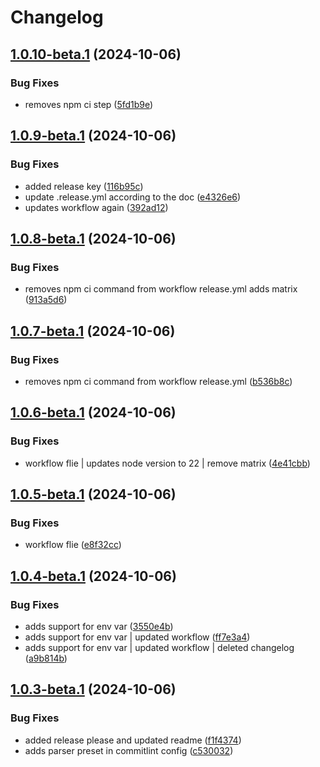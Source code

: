 # Changelog

## [1.0.10-beta.1](https://github.com/moeen-mahmud/react-native-floating-tab/compare/v1.0.9-beta.1...v1.0.10-beta.1) (2024-10-06)


### Bug Fixes

* removes npm ci step ([5fd1b9e](https://github.com/moeen-mahmud/react-native-floating-tab/commit/5fd1b9ef5fc504bbfc3d5409d915b4b8f2fea712))

## [1.0.9-beta.1](https://github.com/moeen-mahmud/react-native-floating-tab/compare/v1.0.8-beta.1...v1.0.9-beta.1) (2024-10-06)


### Bug Fixes

* added release key ([116b95c](https://github.com/moeen-mahmud/react-native-floating-tab/commit/116b95c551b3cfdd441faa7c3353e83be1af7220))
* update .release.yml according to the doc ([e4326e6](https://github.com/moeen-mahmud/react-native-floating-tab/commit/e4326e6d8a30367ef170463ce89783712247a74f))
* updates workflow again ([392ad12](https://github.com/moeen-mahmud/react-native-floating-tab/commit/392ad12f6b903359082a22fdd061c02dff4bee78))

## [1.0.8-beta.1](https://github.com/moeen-mahmud/react-native-floating-tab/compare/v1.0.7-beta.1...v1.0.8-beta.1) (2024-10-06)


### Bug Fixes

* removes npm ci command from workflow release.yml adds matrix ([913a5d6](https://github.com/moeen-mahmud/react-native-floating-tab/commit/913a5d68acea822071c04366465fd558b8898c19))

## [1.0.7-beta.1](https://github.com/moeen-mahmud/react-native-floating-tab/compare/v1.0.6-beta.1...v1.0.7-beta.1) (2024-10-06)


### Bug Fixes

* removes npm ci command from workflow release.yml ([b536b8c](https://github.com/moeen-mahmud/react-native-floating-tab/commit/b536b8c5c1e84e6deba481b93a733cfedf973843))

## [1.0.6-beta.1](https://github.com/moeen-mahmud/react-native-floating-tab/compare/v1.0.5-beta.1...v1.0.6-beta.1) (2024-10-06)


### Bug Fixes

* workflow flie | updates node version to 22 | remove matrix ([4e41cbb](https://github.com/moeen-mahmud/react-native-floating-tab/commit/4e41cbb46865c34fbf7cb52e44da260a216c748c))

## [1.0.5-beta.1](https://github.com/moeen-mahmud/react-native-floating-tab/compare/v1.0.4-beta.1...v1.0.5-beta.1) (2024-10-06)


### Bug Fixes

* workflow flie ([e8f32cc](https://github.com/moeen-mahmud/react-native-floating-tab/commit/e8f32ccba1c574be977f2e5eafdeac8e171b8027))

## [1.0.4-beta.1](https://github.com/moeen-mahmud/react-native-floating-tab/compare/v1.0.3-beta.1...v1.0.4-beta.1) (2024-10-06)


### Bug Fixes

* adds support for env var ([3550e4b](https://github.com/moeen-mahmud/react-native-floating-tab/commit/3550e4bfa97b4733054e46de69c5dcfdf18bf39f))
* adds support for env var | updated workflow ([ff7e3a4](https://github.com/moeen-mahmud/react-native-floating-tab/commit/ff7e3a42a98a8d40f774274d6a69c500de3fff08))
* adds support for env var | updated workflow | deleted changelog ([a9b814b](https://github.com/moeen-mahmud/react-native-floating-tab/commit/a9b814b675ffc9d8bd0f3fc2a65f06cfc1702329))

## [1.0.3-beta.1](https://github.com/moeen-mahmud/react-native-floating-tab/compare/v1.0.2-beta.1...v1.0.3-beta.1) (2024-10-06)


### Bug Fixes

* added release please and updated readme ([f1f4374](https://github.com/moeen-mahmud/react-native-floating-tab/commit/f1f43747fa00c41d64abadc6dddb54a8a933477b))
* adds parser preset in commitlint config ([c530032](https://github.com/moeen-mahmud/react-native-floating-tab/commit/c53003222220301342ca60671742d37423d69ddc))
